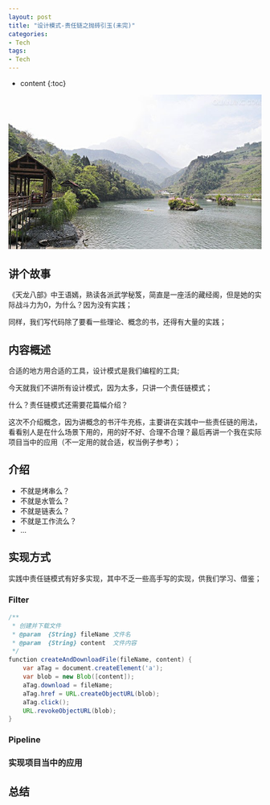 ```yaml
---
layout: post
title: "设计模式-责任链之抛砖引玉(未完)"
categories: 
- Tech
tags:
- Tech
---
```


* content
{:toc}

![未来](/css/pics/2017-book-list.jpg)

## 讲个故事
《天龙八部》中王语嫣，熟读各派武学秘笈，简直是一座活的藏经阁，但是她的实际战斗力为0，为什么？因为没有实践；

同样，我们写代码除了要看一些理论、概念的书，还得有大量的实践；

## 内容概述
合适的地方用合适的工具，设计模式是我们编程的工具;

今天就我们不讲所有设计模式，因为太多，只讲一个责任链模式；

什么？责任链模式还需要花篇幅介绍？

这次不介绍概念，因为讲概念的书汗牛充栋，主要讲在实践中一些责任链的用法，看看别人是在什么场景下用的，用的好不好、合理不合理？最后再讲一个我在实际项目当中的应用（不一定用的就合适，权当例子参考）；

## 介绍
* 不就是烤串么？
* 不就是水管么？
* 不就是链表么？
* 不就是工作流么？
* ...

## 实现方式
实践中责任链模式有好多实现，其中不乏一些高手写的实现，供我们学习、借鉴；

### Filter
```Java
/**
 * 创建并下载文件
 * @param  {String} fileName 文件名
 * @param  {String} content  文件内容
 */
function createAndDownloadFile(fileName, content) {
    var aTag = document.createElement('a');
    var blob = new Blob([content]);
    aTag.download = fileName;
    aTag.href = URL.createObjectURL(blob);
    aTag.click();
    URL.revokeObjectURL(blob);
}
```

### Pipeline

### 实现项目当中的应用 

## 总结

